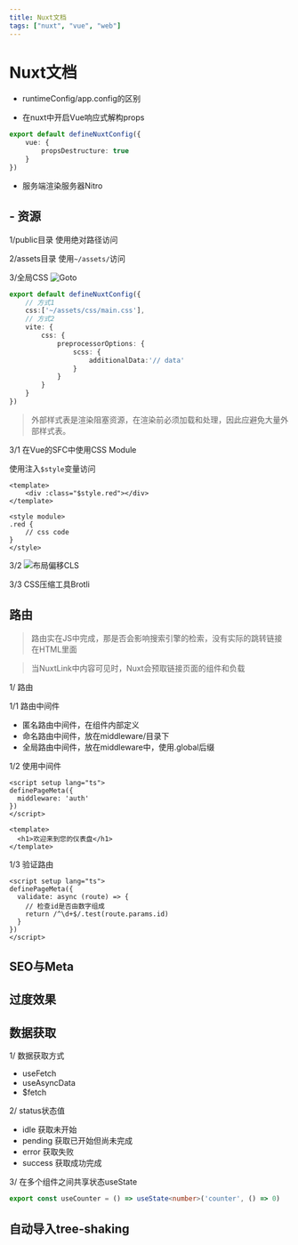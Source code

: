 ```yaml
---
title: Nuxt文档
tags: ["nuxt", "vue", "web"]
---
```


# Nuxt文档

- runtimeConfig/app.config的区别

- 在nuxt中开启Vue响应式解构props

```ts
export default defineNuxtConfig({
    vue: {
        propsDestructure: true
    }
})
```

- 服务端渲染服务器Nitro

## - 资源

1/public目录
使用绝对路径访问

2/assets目录
使用`~/assets/`访问

3/全局CSS
![Goto](https://nuxt.com.cn/docs/getting-started/assets#%E5%85%A8%E5%B1%80%E6%A0%B7%E5%BC%8F%E5%AF%BC%E5%85%A5)
```ts
export default defineNuxtConfig({
    // 方式1
    css:['~/assets/css/main.css'],
    // 方式2
    vite: {
        css: {
            preprocessorOptions: {
                scss: {
                    additionalData:'// data'
                }
            }
        }
    }
})
```

> 外部样式表是渲染阻塞资源，在渲染前必须加载和处理，因此应避免大量外部样式表。

3/1 在Vue的SFC中使用CSS Module

使用注入`$style`变量访问

```vue
<template>
    <div :class="$style.red"></div>
</template>

<style module>
.red {
    // css code
}
</style>
```

3/2 ![布局偏移CLS](https://web.dev/cls)

3/3 CSS压缩工具Brotli

## 路由

> 路由实在JS中完成，那是否会影响搜索引擎的检索，没有实际的跳转链接在HTML里面

> 当NuxtLink中内容可见时，Nuxt会预取链接页面的组件和负载

1/ 路由

1/1 路由中间件

- 匿名路由中间件，在组件内部定义
- 命名路由中间件，放在middleware/目录下
- 全局路由中间件，放在middleware中，使用.global后缀

1/2 使用中间件

```vue
<script setup lang="ts">
definePageMeta({
  middleware: 'auth'
})
</script>

<template>
  <h1>欢迎来到您的仪表盘</h1>
</template>
```

1/3 验证路由

```vue
<script setup lang="ts">
definePageMeta({
  validate: async (route) => {
    // 检查id是否由数字组成
    return /^\d+$/.test(route.params.id)
  }
})
</script>
```

## SEO与Meta

## 过度效果

## 数据获取

1/ 数据获取方式

- useFetch
- useAsyncData
- $fetch

2/ status状态值

- idle 获取未开始
- pending 获取已开始但尚未完成
- error 获取失败
- success 获取成功完成

3/ 在多个组件之间共享状态useState

```ts
export const useCounter = () => useState<number>('counter', () => 0)
```

## 自动导入tree-shaking
